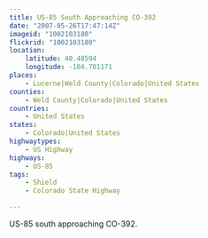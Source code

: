 ```yaml
---
title: US-85 South Approaching CO-392
date: "2007-05-26T17:47:14Z"
imageid: "1002103180"
flickrid: "1002103180"
location:
    latitude: 40.48594
    longitude: -104.701171
places:
    - Lucerne|Weld County|Colorado|United States
counties:
    - Weld County|Colorado|United States
countries:
    - United States
states:
    - Colorado|United States
highwaytypes:
    - US Highway
highways:
    - US-85
tags:
    - Shield
    - Colorado State Highway

---
```

US-85 south approaching CO-392.
